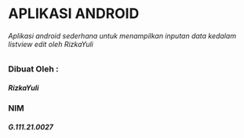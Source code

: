 # APLIKASI ANDROID
###### Aplikasi android sederhana untuk menampilkan inputan data kedalam listview edit oleh RizkaYuli

### Dibuat Oleh :
##### RizkaYuli
### NIM
##### G.111.21.0027